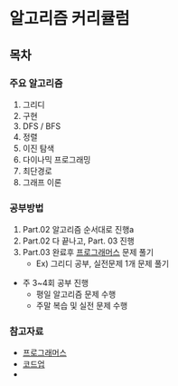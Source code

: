 # 알고리즘 커리큘럼

## 목차

### 주요 알고리즘 

1. 그리디
2. 구현
3. DFS / BFS
4. 정렬
5. 이진 탐색
6. 다이나믹 프로그래밍
7. 최단경로
8. 그래프 이론



### 공부방법

1. Part.02 알고리즘 순서대로 진행a
2. Part.02 다 끝나고, Part. 03 진행
3. Part.03 완료후 [프로그래머스](https://programmers.co.kr/learn/challenges) 문제 풀기 
   - Ex) 그리디 공부, 실전문제 1개 문제 풀기

- 주 3~4회 공부 진행
  - 평일 알고리즘 문제 수행
  - 주말 복습 및 실전 문제 수행



### 참고자료

- [프로그래머스](https://programmers.co.kr/learn/challenges)
- [코드업](https://codeup.kr/)
- 